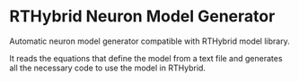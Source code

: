 # RTHybrid Neuron Model Generator
Automatic neuron model generator compatible with RTHybrid model library.

It reads the equations that define the model from a text file and generates all the necessary code to use the model in RTHybrid.